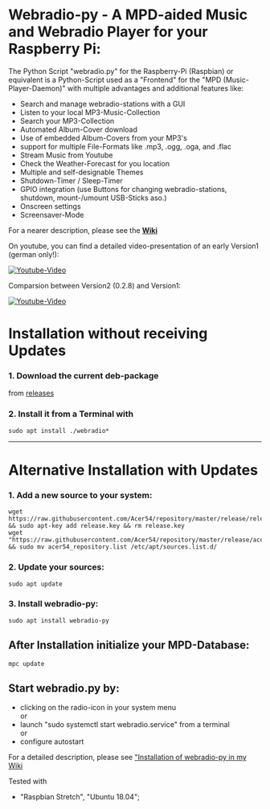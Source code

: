 # Webradio-py - A MPD-aided Music and Webradio Player for your Raspberry Pi:

The Python Script "webradio.py" for the Raspberry-Pi (Raspbian) or equivalent is a Python-Script used as a 
"Frontend" for the "MPD (Music-Player-Daemon)" with multiple advantages and additional features like:

- Search and manage webradio-stations with a GUI
- Listen to your local MP3-Music-Collection
- Search your MP3-Collection
- Automated Album-Cover download
- Use of embedded Album-Covers from your MP3's
- support for multiple File-Formats like .mp3, .ogg, .oga, and .flac
- Stream Music from Youtube
- Check the Weather-Forecast for you location
- Multiple and self-designable Themes
- Shutdown-Timer / Sleep-Timer
- GPIO integration (use Buttons for changing webradio-stations, shutdown, mount-/umount USB-Sticks aso.)
- Onscreen settings
- Screensaver-Mode

For a nearer description, please see the **[Wiki](https://github.com/Acer54/Webradio_v2/wiki/Home)**

On youtube, you can find a detailed video-presentation of an early Version1 (german only!):

[![Youtube-Video](http://img.youtube.com/vi/8zRfpBta6v8/0.jpg)](https://www.youtube.com/watch?v=8zRfpBta6v8)

Comparsion between Version2 (0.2.8) and Version1:

[![Youtube-Video](http://img.youtube.com/vi/oQ6oTWDCCFQ/0.jpg)](https://www.youtube.com/watch?v=oQ6oTWDCCFQ)

# Installation without receiving Updates
### 1. Download the current deb-package
from [releases](https://github.com/Acer54/Webradio_v2/releases)
### 2. Install it from a Terminal with
    sudo apt install ./webradio*
***

# Alternative Installation with Updates
### 1. Add a new source to your system:
    wget https://raw.githubusercontent.com/Acer54/repository/master/release/release.key && sudo apt-key add release.key && rm release.key
    wget "https://raw.githubusercontent.com/Acer54/repository/master/release/acer54_repository.list" && sudo mv acer54_repository.list /etc/apt/sources.list.d/
### 2. Update your sources:
    sudo apt update
### 3. Install webradio-py:
    sudo apt install webradio-py

## After Installation initialize your MPD-Database:
    mpc update

## Start webradio.py by:
* clicking on the radio-icon in your system menu \
or
* launch "sudo systemctl start webradio.service" from a terminal \
or 
* configure autostart

For a detailed description, please see ["Installation of webradio-py in my Wiki](https://github.com/Acer54/Webradio_v2/wiki/3_Installation-webradio-py)


Tested with 
 - "Raspbian Stretch", "Ubuntu 18.04";
